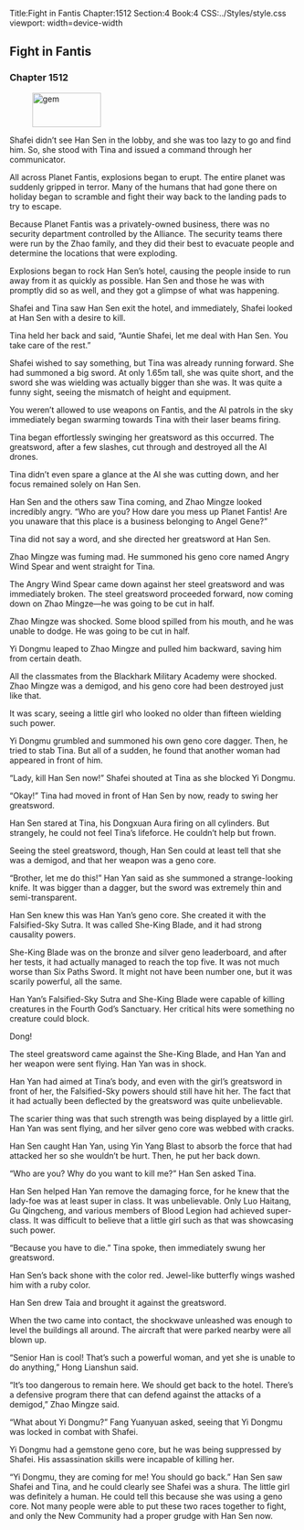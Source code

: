 Title:Fight in Fantis 
Chapter:1512 
Section:4 
Book:4 
CSS:../Styles/style.css 
viewport: width=device-width
  
## Fight in Fantis
### Chapter 1512
  
<figure>
	<img src="../Images/gem.gif" alt="gem" id="gem" width="120" height="60" />
</figure>
  

  
Shafei didn’t see Han Sen in the lobby, and she was too lazy to go and find him. So, she stood with Tina and issued a command through her communicator.

All across Planet Fantis, explosions began to erupt. The entire planet was suddenly gripped in terror. Many of the humans that had gone there on holiday began to scramble and fight their way back to the landing pads to try to escape.

Because Planet Fantis was a privately-owned business, there was no security department controlled by the Alliance. The security teams there were run by the Zhao family, and they did their best to evacuate people and determine the locations that were exploding.

Explosions began to rock Han Sen’s hotel, causing the people inside to run away from it as quickly as possible. Han Sen and those he was with promptly did so as well, and they got a glimpse of what was happening.

Shafei and Tina saw Han Sen exit the hotel, and immediately, Shafei looked at Han Sen with a desire to kill.

Tina held her back and said, “Auntie Shafei, let me deal with Han Sen. You take care of the rest.”

Shafei wished to say something, but Tina was already running forward. She had summoned a big sword. At only 1.65m tall, she was quite short, and the sword she was wielding was actually bigger than she was. It was quite a funny sight, seeing the mismatch of height and equipment.

You weren’t allowed to use weapons on Fantis, and the AI patrols in the sky immediately began swarming towards Tina with their laser beams firing.

Tina began effortlessly swinging her greatsword as this occurred. The greatsword, after a few slashes, cut through and destroyed all the AI drones.

Tina didn’t even spare a glance at the AI she was cutting down, and her focus remained solely on Han Sen.

Han Sen and the others saw Tina coming, and Zhao Mingze looked incredibly angry. “Who are you? How dare you mess up Planet Fantis! Are you unaware that this place is a business belonging to Angel Gene?”

Tina did not say a word, and she directed her greatsword at Han Sen.

Zhao Mingze was fuming mad. He summoned his geno core named Angry Wind Spear and went straight for Tina.

The Angry Wind Spear came down against her steel greatsword and was immediately broken. The steel greatsword proceeded forward, now coming down on Zhao Mingze—he was going to be cut in half.

Zhao Mingze was shocked. Some blood spilled from his mouth, and he was unable to dodge. He was going to be cut in half.

Yi Dongmu leaped to Zhao Mingze and pulled him backward, saving him from certain death.

All the classmates from the Blackhark Military Academy were shocked. Zhao Mingze was a demigod, and his geno core had been destroyed just like that.

It was scary, seeing a little girl who looked no older than fifteen wielding such power.

Yi Dongmu grumbled and summoned his own geno core dagger. Then, he tried to stab Tina. But all of a sudden, he found that another woman had appeared in front of him.

“Lady, kill Han Sen now!” Shafei shouted at Tina as she blocked Yi Dongmu.

“Okay!” Tina had moved in front of Han Sen by now, ready to swing her greatsword.

Han Sen stared at Tina, his Dongxuan Aura firing on all cylinders. But strangely, he could not feel Tina’s lifeforce. He couldn’t help but frown.

Seeing the steel greatsword, though, Han Sen could at least tell that she was a demigod, and that her weapon was a geno core.

“Brother, let me do this!” Han Yan said as she summoned a strange-looking knife. It was bigger than a dagger, but the sword was extremely thin and semi-transparent.

Han Sen knew this was Han Yan’s geno core. She created it with the Falsified-Sky Sutra. It was called She-King Blade, and it had strong causality powers.

She-King Blade was on the bronze and silver geno leaderboard, and after her tests, it had actually managed to reach the top five. It was not much worse than Six Paths Sword. It might not have been number one, but it was scarily powerful, all the same.

Han Yan’s Falsified-Sky Sutra and She-King Blade were capable of killing creatures in the Fourth God’s Sanctuary. Her critical hits were something no creature could block.

Dong!

The steel greatsword came against the She-King Blade, and Han Yan and her weapon were sent flying. Han Yan was in shock.

Han Yan had aimed at Tina’s body, and even with the girl’s greatsword in front of her, the Falsified-Sky powers should still have hit her. The fact that it had actually been deflected by the greatsword was quite unbelievable.

The scarier thing was that such strength was being displayed by a little girl. Han Yan was sent flying, and her silver geno core was webbed with cracks.

Han Sen caught Han Yan, using Yin Yang Blast to absorb the force that had attacked her so she wouldn’t be hurt. Then, he put her back down.

“Who are you? Why do you want to kill me?” Han Sen asked Tina.

Han Sen helped Han Yan remove the damaging force, for he knew that the lady-foe was at least super in class. It was unbelievable. Only Luo Haitang, Gu Qingcheng, and various members of Blood Legion had achieved super-class. It was difficult to believe that a little girl such as that was showcasing such power.

“Because you have to die.” Tina spoke, then immediately swung her greatsword.

Han Sen’s back shone with the color red. Jewel-like butterfly wings washed him with a ruby color.

Han Sen drew Taia and brought it against the greatsword.

When the two came into contact, the shockwave unleashed was enough to level the buildings all around. The aircraft that were parked nearby were all blown up.

“Senior Han is cool! That’s such a powerful woman, and yet she is unable to do anything,” Hong Lianshun said.

“It’s too dangerous to remain here. We should get back to the hotel. There’s a defensive program there that can defend against the attacks of a demigod,” Zhao Mingze said.

“What about Yi Dongmu?” Fang Yuanyuan asked, seeing that Yi Dongmu was locked in combat with Shafei.

Yi Dongmu had a gemstone geno core, but he was being suppressed by Shafei. His assassination skills were incapable of killing her.

“Yi Dongmu, they are coming for me! You should go back.” Han Sen saw Shafei and Tina, and he could clearly see Shafei was a shura. The little girl was definitely a human. He could tell this because she was using a geno core. Not many people were able to put these two races together to fight, and only the New Community had a proper grudge with Han Sen now.